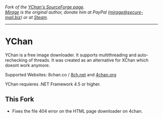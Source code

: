 *Fork of the [YChan's SourceForge page](https://sourceforge.net/projects/ychan/).     
[Mirage](https://sourceforge.net/u/themirage/profile/) is the original author, donate him at PayPal (mirage@secure-mail.biz) or at [Steam](http://steamcommunity.com/id/cptgrunge/wishlist).*

----

# YChan
YChan is a free image downloader. It supports multithreading and auto-rechecking of threads. It was created as an alternative for XChan which doesnt work anymore.

Supported Websites: 8chan.co / [8ch.net](http://8ch.net/) and [4chan.org](http://4chan.org/)

YChan requieres .NET Framework 4.5 or higher.

## This Fork
* Fixes the file 404 error on the HTML page downloader on 4chan.
